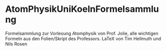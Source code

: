 # AtomPhysikUniKoelnFormelsammlung
Formelsammlung zur Vorlesung Atomphysik von Prof. Jolie, alle wichtigen Formeln aus den Folien/Skript des Professors.
LaTeX von Tim Hellmuth und Nils Rosen
